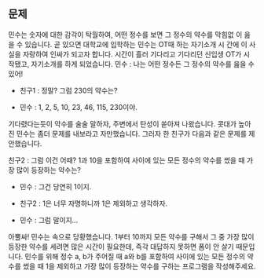 ## 문제
민수는 숫자에 대한 감각이 탁월하여, 어떤 정수를 보면 그 정수의 약수를 막힘없
이 읊을 수 있습니다. 곧 있으면 대학교에 입학하는 민수는 OT때 하는 자기소개 시
간에 이 사실을 자랑하여 인싸가 되고자 합니다. 시간이 흘러 기다리고 기다리던
신입생 OT가 시작됐고, 자기소개를 하게 되었습니다.
민수 : 나는 어떤 정수든 그 정수의 약수를 읊을 수 있어!

- 친구1 : 정말? 그럼 230의 약수는?

- 민수 : 1, 2, 5, 10, 23, 46, 115, 230이야.

기다렸다는듯이 약수를 술술 말하자, 주변에서 탄성이 쏟아져 나왔습니다. 콧대가
높아진 민수는 좀더 문제를 내보라고 자만했습니다. 그러자 한 친구가 다음과 같은
문제를 제안했습니다.

친구2 : 그럼 이건 어때? 1과 10을 포함하여 사이에 있는 모든 정수의 약수를 썼을
때 가장 많이 등장하는 약수는?

 - 민수 : 그건 당연히 1이지.

 - 친구2 : 1은 너무 자명하니까 1은 제외하고 생각하자.

 - 민수 : 그럼 말이지...

아뿔싸! 민수는 속으로 당황했습니다. 1부터 10까지 모든 약수를 구해서 그 중 가장 많이
등장한 약수를 세려면 많은 시간이 필요한데, 즉각 대답하지 못하면 폼이 안 살기 때문입
니다. 민수를 위해 정수 a, b가 주어질 때 a와 b를 포함하여 사이에 있는 모든 정수의 약
수를 썼을 때 1을 제외하고 가장 많이 등장하는 약수를 구하는 프로그램을 작성해주세요.
